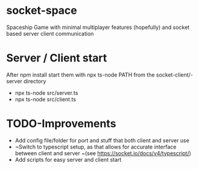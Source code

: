# socket-space
Spaceship Game with minimal multiplayer features (hopefully) and socket based server client communication

# Server / Client start
After npm install start them with npx ts-node PATH from the socket-client/-server directory
- npx ts-node src/server.ts
- npx ts-node src/client.ts

# TODO-Improvements
- Add config file/folder for port and stuff that both client and server use
- ~Switch to typescript setup, as that allows for accurate interface between client and server ~(see https://socket.io/docs/v4/typescript/)
- Add scripts for easy server and client start
